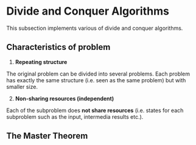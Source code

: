 # Divide and Conquer Algorithms
This subsection implements various of divide and conquer algorithms.

## Characteristics of problem

  1. __Repeating structure__

  The original problem can be divided into several problems. Each problem has exactly the same structure (i.e. seen as the same problem) but with smaller size.

  2. __Non-sharing resources (independent)__

  Each of the subproblem does __not share resources__ (i.e. states for each subproblem such as the input, intermedia results etc.). 




## The Master Theorem
